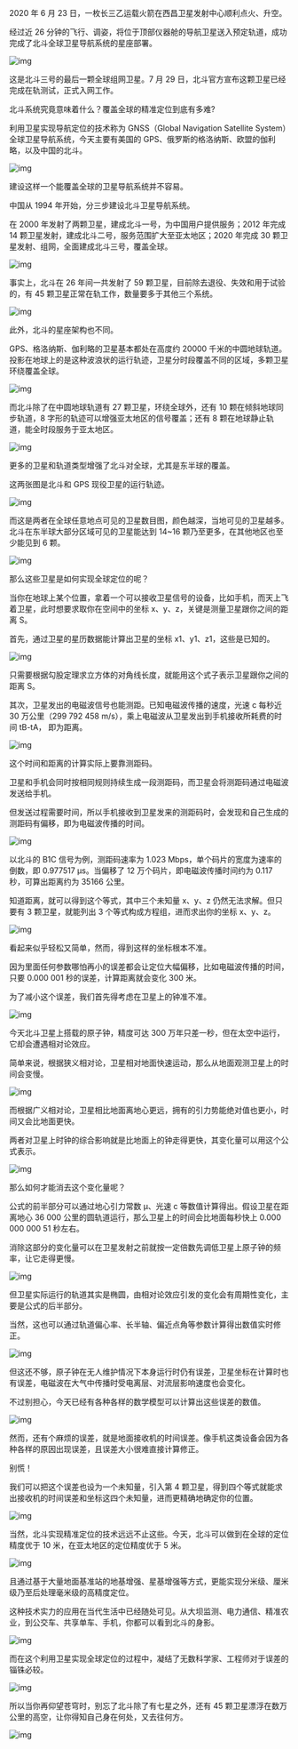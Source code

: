 2020 年 6 月 23 日，一枚长三乙运载火箭在西昌卫星发射中心顺利点火、升空。



经过近 26 分钟的飞行、调姿，将位于顶部仪器舱的导航卫星送入预定轨道，成功完成了北斗全球卫星导航系统的星座部署。



![img](https://mmbiz.qpic.cn/mmbiz_jpg/SlOqFKqEO4HoLRrwQNzHxugyVicOfuT97IF7JWDFOHtIO8OicvyqlDjicqqpBcZbCSuSTrFBbHNlnZVZB1XmxUMOQ/640?wx_fmt=jpeg)



这是北斗三号的最后一颗全球组网卫星。7 月 29 日，北斗官方宣布这颗卫星已经完成在轨测试，正式入网工作。



北斗系统究竟意味着什么？覆盖全球的精准定位到底有多难?



利用卫星实现导航定位的技术称为 GNSS（Global Navigation Satellite System）全球卫星导航系统，今天主要有美国的 GPS、俄罗斯的格洛纳斯、欧盟的伽利略，以及中国的北斗。



![img](https://mmbiz.qpic.cn/mmbiz_jpg/SlOqFKqEO4HoLRrwQNzHxugyVicOfuT97zfbV159MtztVlsZR9U4tnCcricNYERlZ3r99ceq1PSzt1hiaUe29BoJw/640?wx_fmt=jpeg)



建设这样一个能覆盖全球的卫星导航系统并不容易。



中国从 1994 年开始，分三步建设北斗卫星导航系统。



在 2000 年发射了两颗卫星，建成北斗一号，为中国用户提供服务；2012 年完成 14 颗卫星发射，建成北斗二号，服务范围扩大至亚太地区；2020 年完成 30 颗卫星发射、组网，全面建成北斗三号，覆盖全球。



![img](https://mmbiz.qpic.cn/mmbiz_gif/SlOqFKqEO4HoLRrwQNzHxugyVicOfuT974JiakuPjrNBGrHiaHAd6aKvh1kY3icvM4Z6k0BzrtBEsYvcZoeTVE9Nvg/640?wx_fmt=gif)



事实上，北斗在 26 年间一共发射了 59 颗卫星，目前除去退役、失效和用于试验的，有 45 颗卫星正常在轨工作，数量要多于其他三个系统。



![img](https://mmbiz.qpic.cn/mmbiz_jpg/SlOqFKqEO4HoLRrwQNzHxugyVicOfuT97ytWzsnEm83Q3wgCcB6wLETX2a2mJ4FkuSMibuO5kPEXQ7RXtdLSdTuQ/640?wx_fmt=jpeg)



此外，北斗的星座架构也不同。



GPS、格洛纳斯、伽利略的卫星基本都处在高度约 20000 千米的中圆地球轨道。投影在地球上的是这种波浪状的运行轨迹，卫星分时段覆盖不同的区域，多颗卫星环绕覆盖全球。



![img](https://mmbiz.qpic.cn/mmbiz_jpg/SlOqFKqEO4HoLRrwQNzHxugyVicOfuT97z0sK8b2pu7Qb49XSowat9syUwxMBTCWxuRI9Htx7R48y0f4TCzRwOQ/640?wx_fmt=jpeg)



而北斗除了在中圆地球轨道有 27 颗卫星，环绕全球外，还有 10 颗在倾斜地球同步轨道，8 字形的轨迹可以增强亚太地区的信号覆盖；还有 8 颗在地球静止轨道，能全时段服务于亚太地区。



![img](https://mmbiz.qpic.cn/mmbiz_gif/SlOqFKqEO4HoLRrwQNzHxugyVicOfuT975OnNeDFOcIgWUjLAfmCK83rZoYgf2BZKxHTq8rgsUmjFEVGZeecwlA/640?wx_fmt=gif)



更多的卫星和轨道类型增强了北斗对全球，尤其是东半球的覆盖。



这两张图是北斗和 GPS 现役卫星的运行轨迹。



![img](https://mmbiz.qpic.cn/mmbiz_jpg/SlOqFKqEO4HoLRrwQNzHxugyVicOfuT97hGsTgqsuibhgDLToO5lH9Pib39JFzABdaDpol2nhChAA093VUF5xBbfA/640?wx_fmt=jpeg)



而这是两者在全球任意地点可见的卫星数目图，颜色越深，当地可见的卫星越多。北斗在东半球大部分区域可见的卫星能达到 14~16 颗乃至更多，在其他地区也至少能见到 6 颗。



![img](https://mmbiz.qpic.cn/mmbiz_jpg/SlOqFKqEO4HoLRrwQNzHxugyVicOfuT97cm3JdwGU8IwqGvBwAKyImpic4gWgDicicQJPU5vNjR3bunVspwJMia0rfw/640?wx_fmt=jpeg)



那么这些卫星是如何实现全球定位的呢？



当你在地球上某个位置，拿着一个可以接收卫星信号的设备，比如手机，而天上飞着卫星，此时想要求取你在空间中的坐标 x、y、z，关键是测量卫星跟你之间的距离 S。



首先，通过卫星的星历数据能计算出卫星的坐标 x1、y1、z1，这些是已知的。



![img](https://mmbiz.qpic.cn/mmbiz_gif/SlOqFKqEO4HoLRrwQNzHxugyVicOfuT97icq6fPEp6IbZohJqVcDOuRq7SenYCKQkibERghHUKsEbfSpW5QNr1iaIg/640?wx_fmt=gif)



只需要根据勾股定理求立方体的对角线长度，就能用这个式子表示卫星跟你之间的距离 S。



其次，卫星发出的电磁波信号也能测距。已知电磁波传播的速度，光速 c 每秒近 30 万公里（299 792 458 m/s），乘上电磁波从卫星发出到手机接收所耗费的时间 tB-tA， 即为距离。



![img](https://mmbiz.qpic.cn/mmbiz_jpg/SlOqFKqEO4HoLRrwQNzHxugyVicOfuT97vIEv1rWNia5tMN1xfatrh3yiadic3rbXEb1wCTNia5WVRibEc2YD43pohUA/640?wx_fmt=jpeg)



这个时间和距离的计算实际上要靠测距码。



卫星和手机会同时按相同规则持续生成一段测距码，而卫星会将测距码通过电磁波发送给手机。



但发送过程需要时间，所以手机接收到卫星发来的测距码时，会发现和自己生成的测距码有偏移，即为电磁波传播的时间。 



![img](https://mmbiz.qpic.cn/mmbiz_gif/SlOqFKqEO4HoLRrwQNzHxugyVicOfuT97WQZd3Mq3m1fTFHDkGRDVnAhg43ibEda2Vtia2IZpywo7OzMlZArM6WIQ/640?wx_fmt=gif)



以北斗的 B1C 信号为例，测距码速率为 1.023 Mbps，单个码片的宽度为速率的倒数，即 0.977517 μs。当偏移了 12 万个码片，即电磁波传播时间约为 0.117 秒，可算出距离约为 35166 公里。



知道距离，就可以得到这个等式，其中三个未知量 x、y、z 仍然无法求解。但只要有 3 颗卫星，就能列出 3 个等式构成方程组，进而求出你的坐标 x、y、z。



![img](https://mmbiz.qpic.cn/mmbiz_jpg/SlOqFKqEO4HoLRrwQNzHxugyVicOfuT97tpEnfR6CHtt0XvL5hSHMnAysBsiby1UicibbyeeH2nNoqIjSqBwaC2dXw/640?wx_fmt=jpeg)



看起来似乎轻松又简单，然而，得到这样的坐标根本不准。



因为里面任何参数哪怕再小的误差都会让定位大幅偏移，比如电磁波传播的时间，只要 0.000 001 秒的误差，计算距离就会变化 300 米。



为了减小这个误差，我们首先得考虑在卫星上的钟准不准。



![img](https://mmbiz.qpic.cn/mmbiz_jpg/SlOqFKqEO4HoLRrwQNzHxugyVicOfuT97XicGncoKtm8lC7E1mYObSFlSQOePBuB25s0eLu4dsZnYle51ylSGwQQ/640?wx_fmt=jpeg)



今天北斗卫星上搭载的原子钟，精度可达 300 万年只差一秒，但在太空中运行，它却会遭遇相对论效应。



简单来说，根据狭义相对论，卫星相对地面快速运动，那么从地面观测卫星上的时间会变慢。



![img](https://mmbiz.qpic.cn/mmbiz_gif/SlOqFKqEO4HoLRrwQNzHxugyVicOfuT97EicoJ5Nicgcevd2ecibe6ju2CmybGEql2FzG5flExMibfEez1oWSIaoOGQ/640?wx_fmt=gif)



而根据广义相对论，卫星相比地面离地心更远，拥有的引力势能绝对值也更小，时间又会比地面更快。



两者对卫星上时钟的综合影响就是比地面上的钟走得更快，其变化量可以用这个公式表示。





![img](https://mmbiz.qpic.cn/mmbiz_jpg/SlOqFKqEO4HoLRrwQNzHxugyVicOfuT97EVDRiaFgwmTpMqml70lVMy4U9msqWgaE7c2JaGsNQ9mn6k0XSOmf9nQ/640?wx_fmt=jpeg)



那么如何才能消去这个变化量呢？



公式的前半部分可以通过地心引力常数 μ、光速 c 等数值计算得出。假设卫星在距离地心 36 000 公里的圆轨道运行，那么卫星上的时间会比地面每秒快上 0.000 000 000 51 秒左右。



消除这部分的变化量可以在卫星发射之前就按一定倍数先调低卫星上原子钟的频率，让它走得更慢。



![img](https://mmbiz.qpic.cn/mmbiz_jpg/SlOqFKqEO4HoLRrwQNzHxugyVicOfuT97UPkfk290pDEibyzNBT7sSmdMRaKvLRxXlAEic2PUPmvvS8gDnczVhkSA/640?wx_fmt=jpeg)



但卫星实际运行的轨道其实是椭圆，由相对论效应引发的变化会有周期性变化，主要是公式的后半部分。



当然，这也可以通过轨道偏心率、长半轴、偏近点角等参数计算得出数值实时修正。



![img](https://mmbiz.qpic.cn/mmbiz_jpg/SlOqFKqEO4HoLRrwQNzHxugyVicOfuT97CVzFrUhM5RaYsLoGib5uonAxlI8xSGUSmBkjIZWNibbNuH6Rx2qkzK7A/640?wx_fmt=jpeg)



但这还不够，原子钟在无人维护情况下本身运行时仍有误差，卫星坐标在计算时也有误差，电磁波在大气中传播时受电离层、对流层影响速度也会变化。



不过别担心，今天已经有各种各样的数学模型可以计算出这些误差的数值。



![img](https://mmbiz.qpic.cn/mmbiz_jpg/SlOqFKqEO4HoLRrwQNzHxugyVicOfuT97uPX4GCWxbDkPiaHRcl3EFcWxDe94UvPKAI74lv2iaSp9DuZqORibgDdKA/640?wx_fmt=jpeg)



然而，还有个麻烦的误差，就是地面接收机的时间误差。像手机这类设备会因为各种各样的原因出现误差，且误差大小很难直接计算修正。



别慌！



我们可以把这个误差也设为一个未知量，引入第 4 颗卫星，得到四个等式就能求出接收机的时间误差和坐标这四个未知量，进而更精确地确定你的位置。



![img](https://mmbiz.qpic.cn/mmbiz_jpg/SlOqFKqEO4HoLRrwQNzHxugyVicOfuT975GQL76jpxfntPUlx1ImfakE9OwXChH9FRRHy5gcIaCl457LJW30ucA/640?wx_fmt=jpeg)



当然，北斗实现精准定位的技术远远不止这些。今天，北斗可以做到在全球的定位精度优于 10 米，在亚太地区的定位精度优于 5 米。



![img](https://mmbiz.qpic.cn/mmbiz_jpg/SlOqFKqEO4HoLRrwQNzHxugyVicOfuT971jiaqoboAlqT5JArVHUoyJJSyyQa0vqGS6hyhUO5H0P9AdPfquCr1rQ/640?wx_fmt=jpeg)



且通过基于大量地面基准站的地基增强、星基增强等方式，更能实现分米级、厘米级乃至后处理毫米级的高精度定位。



这种技术实力的应用在当代生活中已经随处可见。从大坝监测、电力通信、精准农业，到公交车、共享单车、手机，你都可以看到北斗的身影。



![img](https://mmbiz.qpic.cn/mmbiz_jpg/SlOqFKqEO4HoLRrwQNzHxugyVicOfuT97ibWOIRQTqrfvWKJXgSbVnXdcQ2aGglylpnOfc3NXEdibpoAbuawZymoA/640?wx_fmt=jpeg)



而在这个利用卫星实现全球定位的过程中，凝结了无数科学家、工程师对于误差的锱铢必较。



![img](https://mmbiz.qpic.cn/mmbiz_jpg/SlOqFKqEO4HoLRrwQNzHxugyVicOfuT97zuTD9naFiboPsIc0hUcuG6CsiaQ1rauch8UibsE0ZrFJAticorVdAOZRdQ/640?wx_fmt=jpeg)



所以当你再仰望苍穹时，别忘了北斗除了有七星之外，还有 45 颗卫星漂浮在数万公里的高空，让你得知自己身在何处，又去往何方。



![img](https://mmbiz.qpic.cn/mmbiz_gif/SlOqFKqEO4HoLRrwQNzHxugyVicOfuT97dcRzONeaYxBvKd5gTnDxqVqhSCsLTZxOuia7T3lxLROQaP6qichwRH5w/640?wx_fmt=gif)